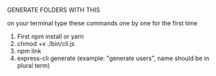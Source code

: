 GENERATE FOLDERS WITH THIS

on your terminal type these commands one by one for the first time
1) First npm install or yarn
2) chmod +x ./bin/cli.js
3) npm link
4) express-cli generate <name> 
(example: "generate users", name should be in plural term)
